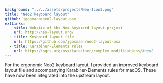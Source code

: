 ```yaml
---
background: "../../assets/projects/Neo-Icon3.png"
title: "Neo2 keyboard layout"
github: jgosmann/neo2-layout-osx
extLinks:
  - title: Website of the Neo keyboard layout project
    url: http://neo-layout.org/
  - title: Keyboard layout file
    url: https://github.com/jgosmann/neo2-layout-osx
  - title: Karabiner-Elements rules
    url: https://pqrs.org/osx/karabiner/complex_modifications/#neo2
---
```


For the ergonomic Neo2 keyboard layout, I provided an improved keyboard layout
file and accompanying Karabiner-Elements rules for macOS. These have now been
integrated into the upstream layout.
